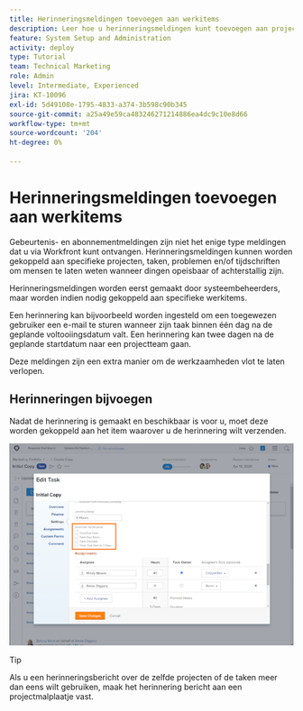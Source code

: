 ```yaml
---
title: Herinneringsmeldingen toevoegen aan werkitems
description: Leer hoe u herinneringsmeldingen kunt toevoegen aan projecten, taken, problemen of tijdschriften om mensen te laten weten wanneer werk al dan niet moet worden uitgevoerd.
feature: System Setup and Administration
activity: deploy
type: Tutorial
team: Technical Marketing
role: Admin
level: Intermediate, Experienced
jira: KT-10096
exl-id: 5d49108e-1795-4833-a374-3b598c90b345
source-git-commit: a25a49e59ca483246271214886ea4dc9c10e8d66
workflow-type: tm+mt
source-wordcount: '204'
ht-degree: 0%

---
```


# Herinneringsmeldingen toevoegen aan werkitems

Gebeurtenis- en abonnementmeldingen zijn niet het enige type meldingen dat u via Workfront kunt ontvangen. Herinneringsmeldingen kunnen worden gekoppeld aan specifieke projecten, taken, problemen en/of tijdschriften om mensen te laten weten wanneer dingen opeisbaar of achterstallig zijn.

Herinneringsmeldingen worden eerst gemaakt door systeembeheerders, maar worden indien nodig gekoppeld aan specifieke werkitems.

Een herinnering kan bijvoorbeeld worden ingesteld om een toegewezen gebruiker een e-mail te sturen wanneer zijn taak binnen één dag na de geplande voltooiingsdatum valt. Een herinnering kan twee dagen na de geplande startdatum naar een projectteam gaan.

Deze meldingen zijn een extra manier om de werkzaamheden vlot te laten verlopen.

## Herinneringen bijvoegen

Nadat de herinnering is gemaakt en beschikbaar is voor u, moet deze worden gekoppeld aan het item waarover u de herinnering wilt verzenden.

![[!UICONTROL Reminder Notification] in het [!UICONTROL Edit Task] venster ](assets/admin-fund-user-notifications-17.png)

>[!TIP]
>
>Als u een herinneringsbericht over de zelfde projecten of de taken meer dan eens wilt gebruiken, maak het herinnering bericht aan een projectmalplaatje vast.

<!---
learn more URLs
 Attach a reminder notification to an object
Automatic reminders vs. reminder notifications
--->
